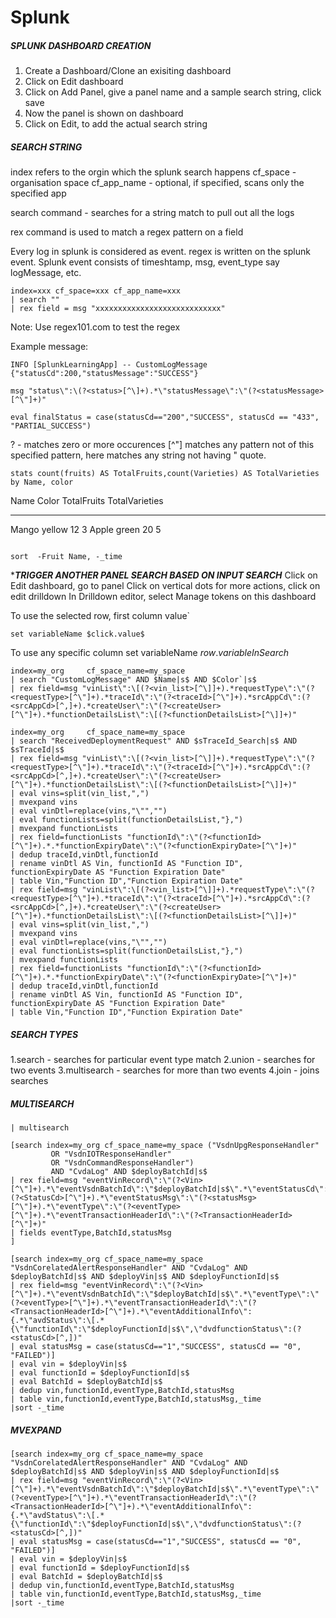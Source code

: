 # Splunk

##### SPLUNK DASHBOARD CREATION

1. Create a Dashboard/Clone an exisiting dashboard
2. Click on Edit dashboard
3. Click on Add Panel, give a panel name and a sample search string, click save
4. Now the panel is shown on dashboard
5. Click on Edit, to add the actual search string


 ##### SEARCH STRING

index refers to the orgin which the splunk search happens
cf_space - organisation space 
cf_app_name - optional, if specified, scans only the specified app

search command - searches for a string match to pull out all the logs

rex command is used to match a regex pattern on a field

Every log in splunk is considered as event. regex is written on the splunk event.
Splunk event consists of timeshtamp, msg, event_type say logMessage, etc.

```
index=xxx cf_space=xxx cf_app_name=xxx 
| search "" 
| rex field = msg "xxxxxxxxxxxxxxxxxxxxxxxxxxxx"
```

Note: Use regex101.com to test the regex

Example message:
```
INFO [SplunkLearningApp] -- CustomLogMessage {"statusCd":200,"statusMessage":"SUCCESS"}

msg "status\":\(?<status>[^\]+).*\"statusMessage\":\"(?<statusMessage>[^\"]+)"

eval finalStatus = case(statusCd=="200","SUCCESS", statusCd == "433", "PARTIAL_SUCCESS") 
```
? - matches zero or more occurences
[^\"] matches any pattern not of this specified pattern, here matches any string not having \" quote.

```stats count(fruits) AS TotalFruits,count(Varieties) AS TotalVarieties by Name, color```

Name    Color      TotalFruits    TotalVarieties
__    ______      ___________   _______________
Mango     yellow       12              3
Apple     green	        20              5

``` rename Name AS "Fruit Name", Color AS "Fruit Color"

sort  -Fruit Name, -_time 
```

**********TRIGGER ANOTHER PANEL SEARCH BASED ON INPUT SEARCH*********
Click on Edit dashboard, go to panel
Click on vertical dots for more actions, click on edit drilldown
In Drilldown editor, select Manage tokens on this dashboard

To use the selected row, first column value`
```
set variableName $click.value$
```

To use any specific column
set variableName $row.variableInSearch$
```
index=my_org 	 cf_space_name=my_space	
| search "CustomLogMessage" AND $Name|s$ AND $Color`|s$
| rex field=msg "vinList\":\[(?<vin_list>[^\]]+).*requestType\":\"(?<requestType>[^\"]+).*traceId\":\"(?<traceId>[^\"]+).*srcAppCd\":(?<srcAppCd>[^,]+).*createUser\":\"(?<createUser>[^\"]+).*functionDetailsList\":\[(?<functionDetailsList>[^\]]+)" 
```
```
index=my_org 	 cf_space_name=my_space	
| search "ReceivedDeploymentRequest" AND $sTraceId_Search|s$ AND $sTraceId|s$
| rex field=msg "vinList\":\[(?<vin_list>[^\]]+).*requestType\":\"(?<requestType>[^\"]+).*traceId\":\"(?<traceId>[^\"]+).*srcAppCd\":(?<srcAppCd>[^,]+).*createUser\":\"(?<createUser>[^\"]+).*functionDetailsList\":\[(?<functionDetailsList>[^\]]+)" 
| eval vins=split(vin_list,",")
| mvexpand vins 
| eval vinDtl=replace(vins,"\"","")  
| eval functionLists=split(functionDetailsList,"},") 
| mvexpand functionLists 
| rex field=functionLists "functionId\":\"(?<functionId>[^\"]+).*.*functionExpiryDate\":\"(?<functionExpiryDate>[^\"]+)"
| dedup traceId,vinDtl,functionId  
| rename vinDtl AS Vin, functionId AS "Function ID", functionExpiryDate AS "Function Expiration Date"
| table Vin,"Function ID","Function Expiration Date"
| rex field=msg "vinList\":\[(?<vin_list>[^\]]+).*requestType\":\"(?<requestType>[^\"]+).*traceId\":\"(?<traceId>[^\"]+).*srcAppCd\":(?<srcAppCd>[^,]+).*createUser\":\"(?<createUser>[^\"]+).*functionDetailsList\":\[(?<functionDetailsList>[^\]]+)" 
| eval vins=split(vin_list,",")
| mvexpand vins 
| eval vinDtl=replace(vins,"\"","")  
| eval functionLists=split(functionDetailsList,"},") 
| mvexpand functionLists 
| rex field=functionLists "functionId\":\"(?<functionId>[^\"]+).*.*functionExpiryDate\":\"(?<functionExpiryDate>[^\"]+)"
| dedup traceId,vinDtl,functionId  
| rename vinDtl AS Vin, functionId AS "Function ID", functionExpiryDate AS "Function Expiration Date"
| table Vin,"Function ID","Function Expiration Date"
```

##### SEARCH TYPES
1.search - searches for particular event type match
2.union - searches for two events
3.multisearch - searches for more than two events 
4.join - joins searches 


##### MULTISEARCH
```
| multisearch

[search index=my_org cf_space_name=my_space ("VsdnUpgResponseHandler" 
         OR "VsdnIOTResponseHandler" 
         OR "VsdnCommandResponseHandler")
         AND "CvdaLog" AND $deployBatchId|s$
| rex field=msg "eventVinRecord\":\"(?<Vin>[^\"]+).*\"eventVsdnBatchId\":\"$deployBatchId|s$\".*\"eventStatusCd\":\"(?<StatusCd>[^\"]+).*\"eventStatusMsg\":\"(?<statusMsg>[^\"]+).*\"eventType\":\"(?<eventType>[^\"]+).*\"eventTransactionHeaderId\":\"(?<TransactionHeaderId>[^\"]+)"
| fields eventType,BatchId,statusMsg
] 

[search index=my_org cf_space_name=my_space "VsdnCorelatedAlertResponseHandler" AND "CvdaLog" AND $deployBatchId|s$ AND $deployVin|s$ AND $deployFunctionId|s$ 
| rex field=msg "eventVinRecord\":\"(?<Vin>[^\"]+).*\"eventVsdnBatchId\":\"$deployBatchId|s$\".*\"eventType\":\"(?<eventType>[^\"]+).*\"eventTransactionHeaderId\":\"(?<TransactionHeaderId>[^\"]+).*\"eventAdditionalInfo\":{.*\"avdStatus\":\[.*{\"functionId\":\"$deployFunctionId|s$\",\"dvdfunctionStatus\":(?<statusCd>[^,])"
| eval statusMsg = case(statusCd=="1","SUCCESS", statusCd == "0", "FAILED")]
| eval vin = $deployVin|s$
| eval functionId = $deployFunctionId|s$
| eval BatchId = $deployBatchId|s$
| dedup vin,functionId,eventType,BatchId,statusMsg
| table vin,functionId,eventType,BatchId,statusMsg,_time
|sort -_time
```
##### MVEXPAND
```
[search index=my_org cf_space_name=my_space "VsdnCorelatedAlertResponseHandler" AND "CvdaLog" AND $deployBatchId|s$ AND $deployVin|s$ AND $deployFunctionId|s$ 
| rex field=msg "eventVinRecord\":\"(?<Vin>[^\"]+).*\"eventVsdnBatchId\":\"$deployBatchId|s$\".*\"eventType\":\"(?<eventType>[^\"]+).*\"eventTransactionHeaderId\":\"(?<TransactionHeaderId>[^\"]+).*\"eventAdditionalInfo\":{.*\"avdStatus\":\[.*{\"functionId\":\"$deployFunctionId|s$\",\"dvdfunctionStatus\":(?<statusCd>[^,])"
| eval statusMsg = case(statusCd=="1","SUCCESS", statusCd == "0", "FAILED")]
| eval vin = $deployVin|s$
| eval functionId = $deployFunctionId|s$
| eval BatchId = $deployBatchId|s$
| dedup vin,functionId,eventType,BatchId,statusMsg
| table vin,functionId,eventType,BatchId,statusMsg,_time
|sort -_time
```

